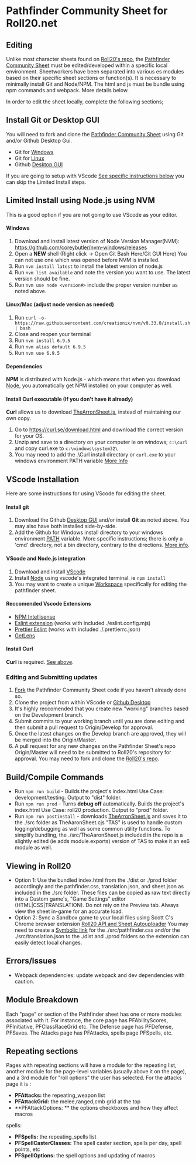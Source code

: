 # Pathfinder Community Sheet for Roll20.net
## Editing
Unlike most character sheets found on [Roll20's repo](https://github.com/Roll20/roll20-character-sheets), the [Pathfinder Community Sheet](https://github.com/Roll20-Pathfinder-Character-Sheet/Roll20-Pathfinder-Character-Sheet) must be edited/developed within a specific local environment. Sheetworkers have been separated into various es modules based on their specific sheet sections or function(s). It is necessary to minimally install Git and Node/NPM. The html and js must be bundle using npm commands and webpack. More details below. 

In order to edit the sheet locally, complete the following sections;

## Install Git or Desktop GUI
You will need to fork and clone the [Pathfinder Community Sheet](https://github.com/Roll20-Pathfinder-Character-Sheet/Roll20-Pathfinder-Character-Sheet) using Git and/or Github Desktop Gui.

 - Git for [Windows](https://gitforwindows.org/)
 - Git for [Linux](https://git-scm.com/download/linux)
 - Github [Desktop GUI](https://desktop.github.com/download/)

If you are going to setup with VScode [See specific instructions below](https://github.com/Roll20-Pathfinder-Character-Sheet/Roll20-Pathfinder-Character-Sheet?tab=readme-ov-file#specific-instructions-for-setting-up-with-vscode) you can skip the Limited Install steps.

## Limited Install using Node.js using NVM
This is a good option if you are not going to use VScode as your editor.
#### Windows
1. Download and install latest version of Node Version Manager(NVM):  https://github.com/coreybutler/nvm-windows/releases
2. Open a **NEW** shell (Right click -> Open Git Bash Here/Git GUI Here) You can not use one which was opened before NVM is installed.
3. Run `nvm install latest` to install the latest version of node.js
4. Run `nvm list available` and note the version you want to use. The latest version should be fine. 
5. Run `nvm use node <version#>` include the proper version number as noted above.
#### Linux/Mac (adjust node version as needed)
1. Run `curl -o- https://raw.githubusercontent.com/creationix/nvm/v0.33.0/install.sh | bash`
2. Close and reopen your terminal
3. Run `nvm install 6.9.5`
4. Run `nvm alias default 6.9.5`
5. Run `nvm use 6.9.5`

#### Dependencies
**NPM** is distributed with Node.js - which means that when you download [Node](https://nodejs.org/en/download/package-manager), you automatically get NPM installed on your computer as well.

#### Install Curl executable (If you don't have it already)
**Curl** allows us to download [TheArronSheet.js](https://github.com/shdwjk/TheAaronSheet), instead of maintaining our own copy.
1. Go to https://curl.se/download.html and download the correct version for your OS.
2. Unzip and save to a directory on your computer ie on windows; `c:\curl` and copy curl.exe to `c:\windows\system32\`
3. You may need to add the .\Curl install directory or `curl.exe` to your windows environment PATH variable [More Info](https://www.computerhope.com/issues/ch000549.htm)

## VScode Installation
Here are some instructions for using VScode for editing the sheet.

#### Install git 
1. Download the Github [Desktop GUI](https://desktop.github.com/download/) and/or install **Git** as noted above. You may also have both installed side-by-side.
2. Add the Github for Windows install directory to your windows environment [PATH](https://windowsreport.com/edit-windows-path-environment-variable/) variable. 
More specific instructions; there is only a 'cmd' directory, not a bin directory, contrary to the directions. [More info](https://www.answerlookup.com/how-add-git-windows-path-environment-variable).

#### VScode and Node.js integration
1. Download and install [VScode](https://code.visualstudio.com/download)
2. Install [Node](https://nodejs.org/) using vscode's integrated terminal. ie `npm install`
3. You may want to create a unique [Workspace](https://code.visualstudio.com/docs/editor/workspaces) specifically for editing the pathfinder sheet.

#### Reccomended Vscode Extensions
 - [NPM Intellisense](https://marketplace.visualstudio.com/items?itemName=christian-kohlernpm-intellisense)
 - [Eslint extension](https://marketplace.visualstudio.com/items?itemName=dbaeumer.vscode-eslint)
    (works with included ./eslint.config.mjs)
 - [Prettier Eslint](https://marketplace.visualstudio.com/items?itemName=rvest.vs-code-prettier-eslint)
    (works with included ./.prettierrc.json)
 - [GetLens](https://marketplace.visualstudio.com/items?itemName=eamodio.gitlens)

#### Install Curl
**Curl** is required. [See above](https://github.com/Roll20-Pathfinder-Character-Sheet/Roll20-Pathfinder-Character-Sheet#install-curl-executable-if-you-dont-have-it-already).

### Editing and Submitting updates
1. [Fork](https://github.com/Roll20-Pathfinder-Character-Sheet/Roll20-Pathfinder-Character-Sheet/fork) the Pathfinder Community Sheet code if you haven't already done so.
2. Clone the project from within VScode or [Github Desktop](https://desktop.github.com/)
3. It's highly reccomended that you create new "working" branches based on the Development branch.
4. Submit commits to your working branch until you are done editing and then submit a pull request to Origin/Develop for approval.
5. Once the latest changes on the Develop branch are approved, they will be merged into the Origin/Master.
6. A pull request for any new changes on the Pathfinder Sheet's repo Origin/Master will need to be submitted to Roll20's repository for approval. You may need to fork and clone the [Roll20's repo](https://github.com/Roll20/roll20-character-sheets).

## Build/Compile Commands
- Run `npm run build` - Builds the project's index.html Use Case: development/testing. Output to "dist" folder.
- Run `npm run prod` - Turns **debug off** automatically. Builds the project's index.html Use Case: roll20 production. Output to "prod" folder.
- Run `npm run postinstall` - downloads [TheArronSheet.js](https://github.com/shdwjk/TheAaronSheet) and saves it to the ./src folder as TheAaronSheet.cjs "TAS" is used to handle custom logging/debugging as well as some common utility functions. To simplify bundling, the ./src/TheAaronSheet.js included in the repo is a slightly edited (ie adds module.exports) version of TAS to make it an es6 module as well.

## Viewing in Roll20
* Option 1: Use the bundled index.html from the ./dist or ./prod folder accordingly and the pathfinder.css, translation.json, and sheet.json as included in the ./src folder.  These files can be copied as raw text directly into a Custom game's, "Game Settings" editor (HTML|CSS|TRANSLATION). Do not rely on the Preview tab. Always view the sheet in-game for an accurate load.
* Option 2: Sync a Sandbox game to your local files using Scott C's Chrome browser extension [Roll20 API and Sheet Autouploader](https://chromewebstore.google.com/detail/roll20-api-and-sheet-auto/hboggmcfmaakkifgifjbccnpfmnegick) You may need to create a [Symbolic link](https://www.howtogeek.com/16226/complete-guide-to-symbolic-links-symlinks-on-windows-or-linux/) for the ./src/pathfinder.css and/or the ./src/translation.json to the ./dist and ./prod folders so the extension can easily detect local changes.

## Errors/Issues
- Webpack dependencies: update webpack and dev dependencies with caution.

## Module Breakdown
Each "page" or section of the Pathfinder sheet has one or more modules associated with it. For instance, the core page has PFAbilityScores, PFInitiative, PFClassRaceGrid etc. The Defense page has PFDefense, PFSaves. The Attacks page has PFAttacks, spells page PFSpells, etc.

## Repeating sections
Pages with repeating sections will have a module for the repeating list, another module for the page-level variables (usually above it on the page), and a 3rd module for "roll options" the user has selected. For the attacks page it is :
* **PFAttacks:** the repeating_weapon list
* **PFAttackGrid:** the melee,ranged,cmb grid at the top
* **PFAttackOptions: ** the options checkboxes and how they affect macros

spells:
* **PFSpells:** the repeating_spells list
* **PFSpellCasterClasses:** The spell caster section, spells per day, spell points, etc
* **PFSpellOptions:** the spell options and updating of macros


